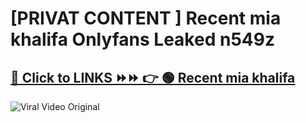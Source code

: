 
 # [PRIVAT CONTENT ] Recent mia khalifa Onlyfans Leaked n549z

## <h2><a href="https://clipsfans.com/Recent_mia_khalifa&ref=git">🔗 Click to LINKS ⏩⏩ 👉 🟢 Recent mia khalifa </a></h2>

<a href="https://clipsfans.com/Recent_mia_khalifa&ref=git" rel="nofollow" data-target="animated-image.originalLink"><img src="https://i.ibb.co.com/xMMVF88/686577567.gif" alt="Viral Video Original" style="max-width: 100%; display: inline-block;" data-target="animated-image.originalImage"></a>

